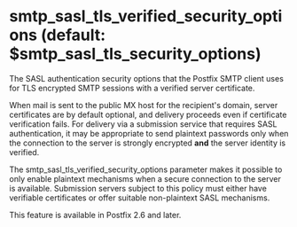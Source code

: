# smtp_sasl_tls_verified_security_options (default: $smtp_sasl_tls_security_options)
 The SASL authentication security options that the Postfix SMTP
client uses for TLS encrypted SMTP sessions with a verified server
certificate. 


 When mail is sent to the public MX host for the recipient's
domain, server certificates are by default optional, and delivery
proceeds even if certificate verification fails. For delivery via
a submission service that requires SASL authentication, it may be
appropriate to send plaintext passwords only when the connection
to the server is strongly encrypted **and** the server identity
is verified. 


 The smtp\_sasl\_tls\_verified\_security\_options parameter makes it
possible to only enable plaintext mechanisms when a secure connection
to the server is available. Submission servers subject to this
policy must either have verifiable certificates or offer suitable
non-plaintext SASL mechanisms. 


 This feature is available in Postfix 2.6 and later. 


